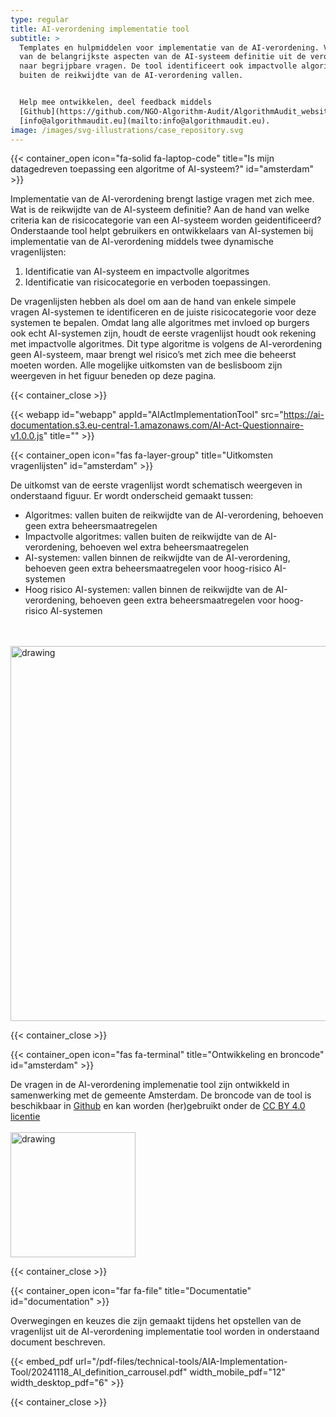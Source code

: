 ```yaml
---
type: regular
title: AI-verordening implementatie tool
subtitle: >
  Templates en hulpmiddelen voor implementatie van de AI-verordening. Vertaling
  van de belangrijkste aspecten van de AI-systeem definitie uit de verordening
  naar begrijpbare vragen. De tool identificeert ook impactvolle algoritmes die
  buiten de reikwijdte van de AI-verordening vallen.


  Help mee ontwikkelen, deel feedback middels
  [Github](https://github.com/NGO-Algorithm-Audit/AlgorithmAudit_website) of via
  [info@algorithmaudit.eu](mailto:info@algorithmaudit.eu).
image: /images/svg-illustrations/case_repository.svg
---
```


{{< container_open icon="fa-solid fa-laptop-code" title="Is mijn datagedreven toepassing een algoritme of AI-systeem?" id="amsterdam" >}}

Implementatie van de AI-verordening brengt lastige vragen met zich mee. Wat is de reikwijdte van de AI-systeem definitie? Aan de hand van welke criteria kan de risicocategorie van een AI-systeem worden geidentificeerd?  Onderstaande tool helpt gebruikers en ontwikkelaars van AI-systemen bij implementatie van de AI-verordening middels twee dynamische vragenlijsten:

1. Identificatie van AI-systeem en impactvolle algoritmes
2. Identificatie van risicocategorie en verboden toepassingen.

De vragenlijsten hebben als doel om aan de hand van enkele simpele vragen AI-systemen te identificeren en de juiste risicocategorie voor deze systemen te bepalen. Omdat lang alle algoritmes met invloed op burgers ook echt AI-systemen zijn, houdt de eerste vragenlijst houdt ook rekening met impactvolle algoritmes. Dit type algoritme is volgens de AI-verordening geen AI-systeem, maar brengt wel risico’s met zich mee die beheerst moeten worden. Alle mogelijke uitkomsten van de beslisboom zijn weergeven in het figuur beneden op deze pagina.

{{< container_close >}}

{{< webapp id="webapp" appId="AIActImplementationTool" src="https://ai-documentation.s3.eu-central-1.amazonaws.com/AI-Act-Questionnaire-v1.0.0.js" title="" >}}

{{< container_open icon="fas fa-layer-group" title="Uitkomsten vragenlijsten" id="amsterdam" >}}

De uitkomst van de eerste vragenlijst wordt schematisch weergeven in onderstaand figuur. Er wordt onderscheid gemaakt tussen:

* Algoritmes: vallen buiten de reikwijdte van de AI-verordening, behoeven geen extra beheersmaatregelen
* Impactvolle algoritmes: vallen buiten de reikwijdte van de AI-verordening, behoeven wel extra beheersmaatregelen
* AI-systemen: vallen binnen de reikwijdte van de AI-verordening, behoeven geen extra beheersmaatregelen voor hoog-risico AI-systemen
* Hoog risico AI-systemen: vallen binnen de reikwijdte van de AI-verordening, behoeven geen extra beheersmaatregelen voor hoog-risico AI-systemen 

 <br> <br> <img src="/images/ai-act-implementation-tool/Outcome.png" alt="drawing" width="600"/>

{{< container_close >}}

{{< container_open icon="fas fa-terminal" title="Ontwikkeling en broncode" id="amsterdam" >}}

De vragen in de AI-verordening implemenatie tool zijn ontwikkeld in samenwerking met de gemeente Amsterdam. De broncode van de tool is beschikbaar in <a href="https://github.com/NGO-Algorithm-Audit/AI-Act-Implementation-Tool" target="_blank">Github</a> en kan worden (her)gebruikt onder de <a href="https://creativecommons.org/licenses/by/4.0/" target="_blank">CC BY 4.0 licentie</a> <br> <br> <img src="/images/events/Amsterdam.png" alt="drawing" width="200"/>

{{< container_close >}}

{{< container_open icon="far fa-file" title="Documentatie" id="documentation" >}}

Overwegingen en keuzes die zijn gemaakt tijdens het opstellen van de vragenlijst uit de AI-verordening implementatie tool worden in onderstaand document beschreven.

{{< embed_pdf url="/pdf-files/technical-tools/AIA-Implementation-Tool/20241118_AI_definition_carrousel.pdf" width_mobile_pdf="12" width_desktop_pdf="6" >}}

{{< container_close >}}

<style>
    /* Targeting the first direct div inside #AIActImplementationTool */
    #AIActImplementationTool > div:first-child {
        height: auto!important;
        padding: 12px;
    }

    /* Styling for form-group elements inside #AIActImplementationTool */
    #AIActImplementationTool .form-group {
        display: block;
    }

    /* Styling color output area inside #AIActImplementationTool */
    #AIActImplementationTool .card-body .bg-primary {
        background-color: #F8E5E3;
    }

    /* Styling for form-group elements header labels inside #AIActImplementationTool */
    #AIActImplementationTool .form-group .form-label {
        margin-left: 0;
        color: black;
    }

    /* Styling for form-group elements labels inside #AIActImplementationTool */
    #AIActImplementationTool .form-group label {
        color: black;
    }

    /* Styling for intermediate-output labels in #AIActImplementationTool */
    #AIActImplementationTool .intermediate-output label {
        font-weight: 700;
    }

    /* Styling for intermediate-output textareas in #AIActImplementationTool */
    #AIActImplementationTool .intermediate-output textarea {
        border: none;
        background-color: transparent;
        resize: none;
        width: 100%;
        height: auto;
        padding: 0;
        margin: 0;
        font-size: inherit;
        font-family: inherit;
        line-height: inherit;
        color: inherit;
        overflow: hidden;
        white-space: pre-wrap;
        word-wrap: break-word;
    }
</style>
